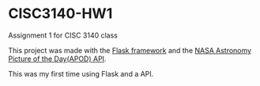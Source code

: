 # CISC3140-HW1
Assignment 1 for CISC 3140 class

This project was made with the [Flask framework] and the [NASA Astronomy Picture of the Day(APOD) API].

This was my first time using Flask and a API.

[Flask framework]: https://palletsprojects.com/p/flask/
[NASA Astronomy Picture of the Day(APOD) API]: https://api.nasa.gov/api.html#apod